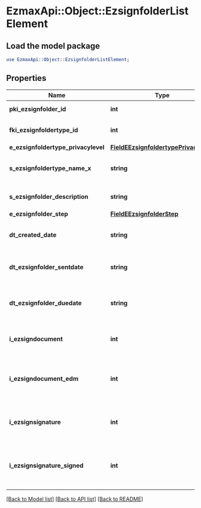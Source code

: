# EzmaxApi::Object::EzsignfolderListElement

## Load the model package
```perl
use EzmaxApi::Object::EzsignfolderListElement;
```

## Properties
Name | Type | Description | Notes
------------ | ------------- | ------------- | -------------
**pki_ezsignfolder_id** | **int** | The unique ID of the Ezsignfolder | 
**fki_ezsignfoldertype_id** | **int** | The unique ID of the Ezsignfoldertype. | 
**e_ezsignfoldertype_privacylevel** | [**FieldEEzsignfoldertypePrivacylevel**](FieldEEzsignfoldertypePrivacylevel.md) |  | 
**s_ezsignfoldertype_name_x** | **string** | The name of the Ezsignfoldertype in the language of the requester | 
**s_ezsignfolder_description** | **string** | The description of the Ezsignfolder | 
**e_ezsignfolder_step** | [**FieldEEzsignfolderStep**](FieldEEzsignfolderStep.md) |  | 
**dt_created_date** | **string** | The date and time at which the object was created | 
**dt_ezsignfolder_sentdate** | **string** | The date and time at which the Ezsign folder was sent the last time. | [optional] 
**dt_ezsignfolder_duedate** | **string** | The maximum date and time at which the Ezsignfolder can be signed. | [optional] 
**i_ezsigndocument** | **int** | The total number of Ezsigndocument in the folder | 
**i_ezsigndocument_edm** | **int** | The total number of Ezsigndocument in the folder that were saved in the edm system | 
**i_ezsignsignature** | **int** | The total number of signature blocks in all Ezsigndocuments in the folder | 
**i_ezsignsignature_signed** | **int** | The total number of already signed signature blocks in all Ezsigndocuments in the folder | 

[[Back to Model list]](../README.md#documentation-for-models) [[Back to API list]](../README.md#documentation-for-api-endpoints) [[Back to README]](../README.md)



